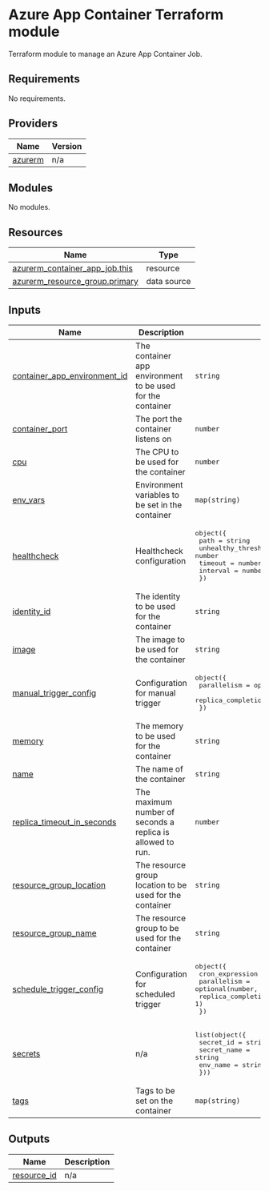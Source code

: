 # Azure App Container Terraform module

Terraform module to manage an Azure App Container Job.
<!-- BEGIN_TF_DOCS -->
## Requirements

No requirements.

## Providers

| Name | Version |
|------|---------|
| <a name="provider_azurerm"></a> [azurerm](#provider\_azurerm) | n/a |

## Modules

No modules.

## Resources

| Name | Type |
|------|------|
| [azurerm_container_app_job.this](https://registry.terraform.io/providers/hashicorp/azurerm/latest/docs/resources/container_app_job) | resource |
| [azurerm_resource_group.primary](https://registry.terraform.io/providers/hashicorp/azurerm/latest/docs/data-sources/resource_group) | data source |

## Inputs

| Name | Description | Type | Default | Required |
|------|-------------|------|---------|:--------:|
| <a name="input_container_app_environment_id"></a> [container\_app\_environment\_id](#input\_container\_app\_environment\_id) | The container app environment to be used for the container | `string` | n/a | yes |
| <a name="input_container_port"></a> [container\_port](#input\_container\_port) | The port the container listens on | `number` | `4000` | no |
| <a name="input_cpu"></a> [cpu](#input\_cpu) | The CPU to be used for the container | `number` | `0.25` | no |
| <a name="input_env_vars"></a> [env\_vars](#input\_env\_vars) | Environment variables to be set in the container | `map(string)` | `{}` | no |
| <a name="input_healthcheck"></a> [healthcheck](#input\_healthcheck) | Healthcheck configuration | <pre>object({<br/>		path                = string<br/>		unhealthy_threshold = number<br/>		timeout             = number<br/>		interval            = number<br/>	})</pre> | <pre>{<br/>  "interval": 5,<br/>  "path": "/",<br/>  "timeout": 2,<br/>  "unhealthy_threshold": 3<br/>}</pre> | no |
| <a name="input_identity_id"></a> [identity\_id](#input\_identity\_id) | The identity to be used for the container | `string` | n/a | yes |
| <a name="input_image"></a> [image](#input\_image) | The image to be used for the container | `string` | n/a | yes |
| <a name="input_manual_trigger_config"></a> [manual\_trigger\_config](#input\_manual\_trigger\_config) | Configuration for manual trigger | <pre>object({<br/>		parallelism = optional(number, 1)<br/>		replica_completion_count = optional(number, 1)<br/>	})</pre> | `null` | no |
| <a name="input_memory"></a> [memory](#input\_memory) | The memory to be used for the container | `string` | `"0.5Gi"` | no |
| <a name="input_name"></a> [name](#input\_name) | The name of the container | `string` | n/a | yes |
| <a name="input_replica_timeout_in_seconds"></a> [replica\_timeout\_in\_seconds](#input\_replica\_timeout\_in\_seconds) | The maximum number of seconds a replica is allowed to run. | `number` | `600` | no |
| <a name="input_resource_group_location"></a> [resource\_group\_location](#input\_resource\_group\_location) | The resource group location to be used for the container | `string` | n/a | yes |
| <a name="input_resource_group_name"></a> [resource\_group\_name](#input\_resource\_group\_name) | The resource group to be used for the container | `string` | n/a | yes |
| <a name="input_schedule_trigger_config"></a> [schedule\_trigger\_config](#input\_schedule\_trigger\_config) | Configuration for scheduled trigger | <pre>object({<br/>		cron_expression = string<br/>		parallelism = optional(number, 1)<br/>		replica_completion_count = optional(number, 1)<br/>	})</pre> | `null` | no |
| <a name="input_secrets"></a> [secrets](#input\_secrets) | n/a | <pre>list(object({<br/>		secret_id   = string<br/>		secret_name = string<br/>		env_name    = string<br/>	}))</pre> | `[]` | no |
| <a name="input_tags"></a> [tags](#input\_tags) | Tags to be set on the container | `map(string)` | `{}` | no |

## Outputs

| Name | Description |
|------|-------------|
| <a name="output_resource_id"></a> [resource\_id](#output\_resource\_id) | n/a |
<!-- END_TF_DOCS -->
